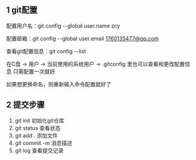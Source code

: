 ## 1 git配置

配置用户名：git config --global user.name zcy

配置邮箱：git config --global user.email 1760135477@qq.com

查看git配置信息：git config --list

在C盘  -> 用户 -> 当前使用的系统用户 -> .gitconfig 里也可以查看和更改配置信息 只需配置一次就好

如果想更换命名，则重新输入命令配置就好了

## 2 提交步骤

1. git init 初始化git仓库
2. git status 查看状态
3. git add . 添加文件
4. git commit -m 消息描述
5. git log 查看提交记录

